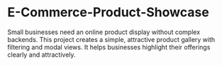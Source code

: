 # E-Commerce-Product-Showcase
Small businesses need an online product display without complex backends. This project creates a simple, attractive product gallery with filtering and modal views. It helps businesses highlight their offerings clearly and attractively.
